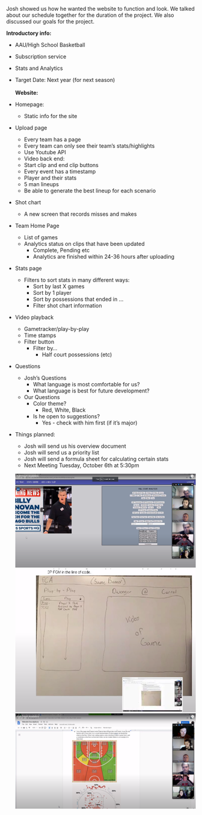 Josh showed us how he wanted the website to function and look. We talked about our schedule together for the duration of the project. We also discussed our goals for the project. 


<strong>Introductory info:</strong>
- AAU/High School Basketball
- Subscription service
- Stats and Analytics
- Target Date: Next year (for next season)<br><br>
<strong>Website:</strong>
- Homepage:
  - Static info for the site
- Upload page
  - Every team has a page
  - Every team can only see their team’s stats/highlights
  - Use Youtube API
  - Video back end:
   - Start clip and end clip buttons
   - Every event has a timestamp
   - Player and their stats
   - 5 man lineups
    - Be able to generate the best lineup for each scenario
 - Shot chart
   - A new screen that records misses and makes
 - Team Home Page
   - List of games
   - Analytics status on clips that have been updated
     - Complete, Pending etc
     - Analytics are finished within 24-36 hours after uploading
 - Stats page
   - Filters to sort stats in many different ways:
     - Sort by last X games
     - Sort by 1 player
     - Sort by possessions that ended in …
     - Filter shot chart information
 - Video playback
   - Gametracker/play-by-play
   - Time stamps
   - Filter button
     - Filter by…
       - Half court possessions (etc)
 - Questions
   - Josh’s Questions
     - What language is most comfortable for us?
     - What language is best for future development?
   - Our Questions
     - Color theme?
       - Red, White, Black
     - Is he open to suggestions?
       - Yes - check with him first (if it’s major)
 - Things planned:
   - Josh will send us his overview document
   - Josh will send us a priority list
   - Josh will send a formula sheet for calculating certain stats
   - Next Meeting Tuesday, October 6th at 5:30pm
   
   
   
   ![Back End Artifact](BackEndPage.png)
   ![Play by Play Page](PlayByPlayView.png)
   ![Shot Chart](ShotChart.png)



